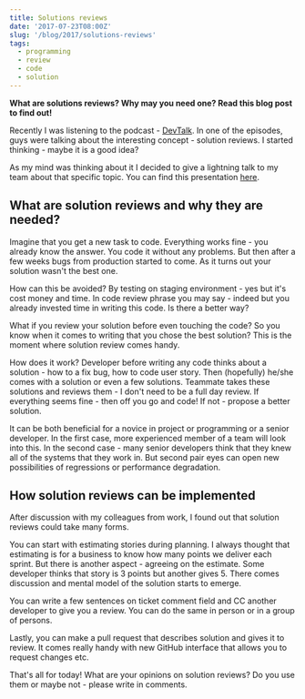 ```yaml
---
title: Solutions reviews
date: '2017-07-23T08:00Z'
slug: '/blog/2017/solutions-reviews'
tags:
  - programming
  - review
  - code
  - solution
---
```


**What are solutions reviews? Why may you need one? Read this blog post
to find out!**

Recently I was listening to the podcast - [DevTalk](http://devtalk.pl/).
In one of the episodes, guys were talking about the interesting concept - solution reviews.
I started thinking - maybe it is a good idea?

As my mind was thinking about it I decided to give a lightning talk to
my team about that specific topic. You can find this presentation
[here](http://slides.com/noaal/deck-3920bcb1-4b6a-49cf-8d78-d132e2f4f90e#/).

## What are solution reviews and why they are needed?

Imagine that you get a new task to code. Everything works fine - you
already know the answer. You code it without any problems. But then
after a few weeks bugs from production started to come. As it turns out
your solution wasn't the best one.

How can this be avoided? By testing on staging environment - yes but
it's cost money and time. In code review phrase you may say - indeed but
you already invested time in writing this code. Is there a better way?

What if you review your solution before even touching the code? So you
know when it comes to writing that you chose the best solution? This is
the moment where solution review comes handy.

How does it work? Developer before writing any code thinks about a
solution - how to a fix bug, how to code user story. Then (hopefully)
he/she comes with a solution or even a few solutions. Teammate takes
these solutions and reviews them - I don't need to be a full day review.
If everything seems fine - then off you go and code! If not - propose a
better solution.

It can be both beneficial for a novice in project or programming or a
senior developer. In the first case, more experienced member of a team
will look into this. In the second case - many senior developers think
that they knew all of the systems that they work in. But second pair
eyes can open new possibilities of regressions or performance
degradation.

## How solution reviews can be implemented

After discussion with my colleagues from work, I found out that solution
reviews could take many forms.

You can start with estimating stories during planning. I always thought
that estimating is for a business to know how many points we deliver
each sprint. But there is another aspect - agreeing on the estimate.
Some developer thinks that story is 3 points but another gives 5. There
comes discussion and mental model of the solution starts to emerge.

You can write a few sentences on ticket comment field and CC another
developer to give you a review. You can do the same in person or in a
group of persons.

Lastly, you can make a pull request that describes solution and gives it
to review. It comes really handy with new GitHub interface that allows
you to request changes etc.

That's all for today! What are your opinions on solution reviews? Do you
use them or maybe not - please write in comments.
